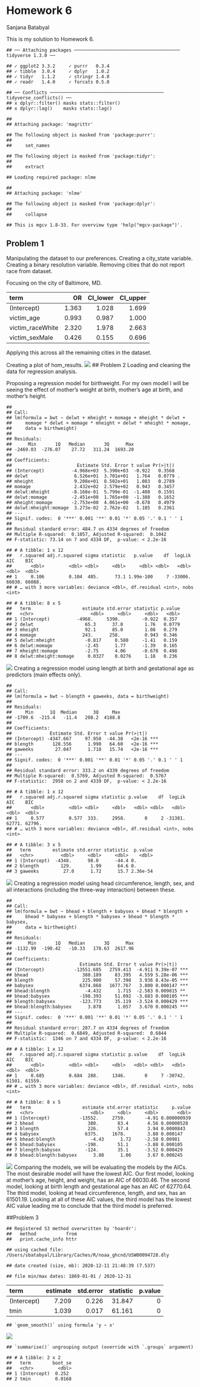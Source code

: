 Homework 6
================
Sanjana Batabyal

This is my solution to Homework 6.

    ## ── Attaching packages ─────────────────────────────────────── tidyverse 1.3.0 ──

    ## ✓ ggplot2 3.3.2     ✓ purrr   0.3.4
    ## ✓ tibble  3.0.4     ✓ dplyr   1.0.2
    ## ✓ tidyr   1.1.2     ✓ stringr 1.4.0
    ## ✓ readr   1.4.0     ✓ forcats 0.5.0

    ## ── Conflicts ────────────────────────────────────────── tidyverse_conflicts() ──
    ## x dplyr::filter() masks stats::filter()
    ## x dplyr::lag()    masks stats::lag()

    ## 
    ## Attaching package: 'magrittr'

    ## The following object is masked from 'package:purrr':
    ## 
    ##     set_names

    ## The following object is masked from 'package:tidyr':
    ## 
    ##     extract

    ## Loading required package: nlme

    ## 
    ## Attaching package: 'nlme'

    ## The following object is masked from 'package:dplyr':
    ## 
    ##     collapse

    ## This is mgcv 1.8-33. For overview type 'help("mgcv-package")'.

## Problem 1

Manipulating the dataset to our preferences. Creating a city\_state
variable. Creating a binary resolution variable. Removing cities that do
not report race from dataset.

Focusing on the city of Baltimore, MD.

| term              |    OR | CI\_lower | CI\_upper |
| :---------------- | ----: | --------: | --------: |
| (Intercept)       | 1.363 |     1.028 |     1.699 |
| victim\_age       | 0.993 |     0.987 |     1.000 |
| victim\_raceWhite | 2.320 |     1.978 |     2.663 |
| victim\_sexMale   | 0.426 |     0.155 |     0.696 |

Applying this across all the remaining cities in the dataset.

Creating a plot of hom\_results.
![](p8105_hw6_sb4328_files/figure-gfm/unnamed-chunk-4-1.png)<!-- -->
\#\# Problem 2 Loading and cleaning the data for regression analysis.

Proposing a regression model for birthweight. For my own model I will be
seeing the effect of mother’s weight at birth, mother’s age at birth,
and mother’s height.

    ## 
    ## Call:
    ## lm(formula = bwt ~ delwt + mheight + momage + mheight * delwt + 
    ##     momage * delwt + momage * mheight + delwt * mheight * momage, 
    ##     data = birthweight)
    ## 
    ## Residuals:
    ##      Min       1Q   Median       3Q      Max 
    ## -2469.03  -276.07    27.72   311.24  1693.20 
    ## 
    ## Coefficients:
    ##                        Estimate Std. Error t value Pr(>|t|)  
    ## (Intercept)          -4.968e+03  5.390e+03  -0.922   0.3568  
    ## delwt                 6.526e+01  3.701e+01   1.764   0.0779 .
    ## mheight               9.208e+01  8.502e+01   1.083   0.2789  
    ## momage                2.432e+02  2.579e+02   0.943   0.3457  
    ## delwt:mheight        -8.168e-01  5.799e-01  -1.408   0.1591  
    ## delwt:momage         -2.451e+00  1.765e+00  -1.388   0.1652  
    ## mheight:momage       -2.753e+00  4.061e+00  -0.678   0.4979  
    ## delwt:mheight:momage  3.273e-02  2.762e-02   1.185   0.2361  
    ## ---
    ## Signif. codes:  0 '***' 0.001 '**' 0.01 '*' 0.05 '.' 0.1 ' ' 1
    ## 
    ## Residual standard error: 484.7 on 4334 degrees of freedom
    ## Multiple R-squared:  0.1057, Adjusted R-squared:  0.1042 
    ## F-statistic: 73.14 on 7 and 4334 DF,  p-value: < 2.2e-16

    ## # A tibble: 1 x 12
    ##   r.squared adj.r.squared sigma statistic   p.value    df  logLik    AIC    BIC
    ##       <dbl>         <dbl> <dbl>     <dbl>     <dbl> <dbl>   <dbl>  <dbl>  <dbl>
    ## 1     0.106         0.104  485.      73.1 1.99e-100     7 -33006. 66030. 66088.
    ## # … with 3 more variables: deviance <dbl>, df.residual <int>, nobs <int>

    ## # A tibble: 8 x 5
    ##   term                   estimate std.error statistic p.value
    ##   <chr>                     <dbl>     <dbl>     <dbl>   <dbl>
    ## 1 (Intercept)          -4968.     5390.        -0.922  0.357 
    ## 2 delwt                   65.3      37.0        1.76   0.0779
    ## 3 mheight                 92.1      85.0        1.08   0.279 
    ## 4 momage                 243.      258.         0.943  0.346 
    ## 5 delwt:mheight           -0.817     0.580     -1.41   0.159 
    ## 6 delwt:momage            -2.45      1.77      -1.39   0.165 
    ## 7 mheight:momage          -2.75      4.06      -0.678  0.498 
    ## 8 delwt:mheight:momage     0.0327    0.0276     1.18   0.236

![](p8105_hw6_sb4328_files/figure-gfm/unnamed-chunk-6-1.png)<!-- -->
Creating a regression model using length at birth and gestational age as
predictors (main effects only).

    ## 
    ## Call:
    ## lm(formula = bwt ~ blength + gaweeks, data = birthweight)
    ## 
    ## Residuals:
    ##     Min      1Q  Median      3Q     Max 
    ## -1709.6  -215.4   -11.4   208.2  4188.8 
    ## 
    ## Coefficients:
    ##              Estimate Std. Error t value Pr(>|t|)    
    ## (Intercept) -4347.667     97.958  -44.38   <2e-16 ***
    ## blength       128.556      1.990   64.60   <2e-16 ***
    ## gaweeks        27.047      1.718   15.74   <2e-16 ***
    ## ---
    ## Signif. codes:  0 '***' 0.001 '**' 0.01 '*' 0.05 '.' 0.1 ' ' 1
    ## 
    ## Residual standard error: 333.2 on 4339 degrees of freedom
    ## Multiple R-squared:  0.5769, Adjusted R-squared:  0.5767 
    ## F-statistic:  2958 on 2 and 4339 DF,  p-value: < 2.2e-16

    ## # A tibble: 1 x 12
    ##   r.squared adj.r.squared sigma statistic p.value    df  logLik    AIC    BIC
    ##       <dbl>         <dbl> <dbl>     <dbl>   <dbl> <dbl>   <dbl>  <dbl>  <dbl>
    ## 1     0.577         0.577  333.     2958.       0     2 -31381. 62771. 62796.
    ## # … with 3 more variables: deviance <dbl>, df.residual <int>, nobs <int>

    ## # A tibble: 3 x 5
    ##   term        estimate std.error statistic  p.value
    ##   <chr>          <dbl>     <dbl>     <dbl>    <dbl>
    ## 1 (Intercept)  -4348.      98.0      -44.4 0.      
    ## 2 blength        129.       1.99      64.6 0.      
    ## 3 gaweeks         27.0      1.72      15.7 2.36e-54

![](p8105_hw6_sb4328_files/figure-gfm/unnamed-chunk-7-1.png)<!-- -->
Creating a regression model using head circumference, length, sex, and
all interactions (including the three-way interaction) between these.

    ## 
    ## Call:
    ## lm(formula = bwt ~ bhead + blength + babysex + bhead * blength + 
    ##     bhead * babysex + blength * babysex + bhead * blength * babysex, 
    ##     data = birthweight)
    ## 
    ## Residuals:
    ##      Min       1Q   Median       3Q      Max 
    ## -1132.99  -190.42   -10.33   178.63  2617.96 
    ## 
    ## Coefficients:
    ##                         Estimate Std. Error t value Pr(>|t|)    
    ## (Intercept)           -13551.685   2759.413  -4.911 9.39e-07 ***
    ## bhead                    380.189     83.395   4.559 5.28e-06 ***
    ## blength                  225.900     57.398   3.936 8.43e-05 ***
    ## babysex                 6374.868   1677.767   3.800 0.000147 ***
    ## bhead:blength             -4.432      1.715  -2.583 0.009815 ** 
    ## bhead:babysex           -198.393     51.092  -3.883 0.000105 ***
    ## blength:babysex         -123.773     35.119  -3.524 0.000429 ***
    ## bhead:blength:babysex      3.878      1.057   3.670 0.000245 ***
    ## ---
    ## Signif. codes:  0 '***' 0.001 '**' 0.01 '*' 0.05 '.' 0.1 ' ' 1
    ## 
    ## Residual standard error: 287.7 on 4334 degrees of freedom
    ## Multiple R-squared:  0.6849, Adjusted R-squared:  0.6844 
    ## F-statistic:  1346 on 7 and 4334 DF,  p-value: < 2.2e-16

    ## # A tibble: 1 x 12
    ##   r.squared adj.r.squared sigma statistic p.value    df  logLik    AIC    BIC
    ##       <dbl>         <dbl> <dbl>     <dbl>   <dbl> <dbl>   <dbl>  <dbl>  <dbl>
    ## 1     0.685         0.684  288.     1346.       0     7 -30742. 61501. 61559.
    ## # … with 3 more variables: deviance <dbl>, df.residual <int>, nobs <int>

    ## # A tibble: 8 x 5
    ##   term                   estimate std.error statistic     p.value
    ##   <chr>                     <dbl>     <dbl>     <dbl>       <dbl>
    ## 1 (Intercept)           -13552.     2759.       -4.91 0.000000939
    ## 2 bhead                    380.       83.4       4.56 0.00000528 
    ## 3 blength                  226.       57.4       3.94 0.0000843  
    ## 4 babysex                 6375.     1678.        3.80 0.000147   
    ## 5 bhead:blength             -4.43      1.72     -2.58 0.00981    
    ## 6 bhead:babysex           -198.       51.1      -3.88 0.000105   
    ## 7 blength:babysex         -124.       35.1      -3.52 0.000429   
    ## 8 bhead:blength:babysex      3.88      1.06      3.67 0.000245

![](p8105_hw6_sb4328_files/figure-gfm/unnamed-chunk-8-1.png)<!-- -->
Comparing the models, we will be evaluating the models by the AICs. The
most desirable model will have the lowest AIC. Our first model, looking
at mother’s age, height, and weight, has an AIC of 66030.46. The second
model, looking at birth length and gestational age has an AIC of
62770.64. The third model, looking at head circumference, length, and
sex, has an 61501.19. Looking at all of these AIC values, the third
model has the lowest AIC value leading me to conclude that the third
model is preferred.

\#\#Problem 3

    ## Registered S3 method overwritten by 'hoardr':
    ##   method           from
    ##   print.cache_info httr

    ## using cached file: /Users/sbatabyal/Library/Caches/R/noaa_ghcnd/USW00094728.dly

    ## date created (size, mb): 2020-12-11 21:48:39 (7.537)

    ## file min/max dates: 1869-01-01 / 2020-12-31

| term        | estimate | std.error | statistic | p.value |
| :---------- | -------: | --------: | --------: | ------: |
| (Intercept) |    7.209 |     0.226 |    31.847 |       0 |
| tmin        |    1.039 |     0.017 |    61.161 |       0 |

    ## `geom_smooth()` using formula 'y ~ x'

![](p8105_hw6_sb4328_files/figure-gfm/unnamed-chunk-10-1.png)<!-- -->

    ## `summarise()` ungrouping output (override with `.groups` argument)

    ## # A tibble: 2 x 2
    ##   term        boot_se
    ##   <chr>         <dbl>
    ## 1 (Intercept)  0.252 
    ## 2 tmin         0.0168

